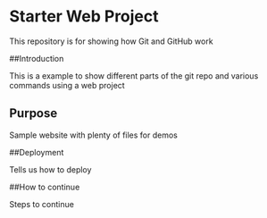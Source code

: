 # Starter Web Project

This repository is for showing how Git and GitHub work

##Introduction

This is a example to show different parts of the git repo and various commands using a web project
## Purpose

Sample website with plenty of files for demos

##Deployment

Tells us how to deploy

##How to continue

Steps to continue